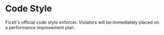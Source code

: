 # Code Style

FicsIt's official code style enforcer. Violators will be immediately placed on a performance improvement plan.